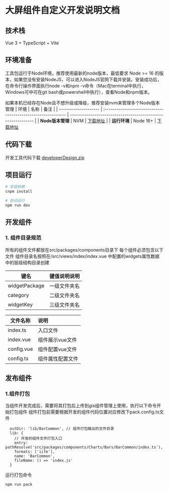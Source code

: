 # 大屏组件自定义开发说明文档

## 技术栈
Vue 3 + TypeScript + Vite

## 环境准备
工具包运行于Node环境，推荐使用最新的node版本，最低要求 Node >= 16 的版本，如果您没有安装NodeJS，可以进入NodeJS官网下载并安装。安装成功后，在命令行操作界面执行node -v和npm -v命令（Mac在terminal中执行，Windows可中可在git bash或powershell中执行），查看Node和npm版本。

如果本机已经存在Node且不想升级或降级，推荐安装nvm来管理多个Node版本管理
| 环境                 | 名称                                                     | 备注                                                         |
| -------------------- | :----------------------------------------------------------- | ------------------------------------------------------------ |
| **Node版本管理**         | NVM                                                       | [下载地址](https://github.com/coreybutler/nvm-windows/releases)           |
| **运行环境**         | Node 16+                                                     | [下载地址](http://nodejs.cn/download)

## 代码下载

开发工具代码下载 [developerDesign.zip](http://nodejs.cn/download)    

## 项目运行
```bash
# 安装依赖
cnpm install

# 启动运行
npm run dev

```
## 开发组件
### 1. 组件目录规范
所有的组件文件都放在src/packages/components目录下
每个组件必须包含以下文件
组件目录名按照在/src/views/index/index.vue 中配置的widgets属性数据中的层级结构目录创建

|  键名  | 键值说明说明  |
| --------- | :--- |
| widgetPackage | 一级文件夹名 |
| category | 二级文件夹名 |
| widgetKey | 三级文件夹名 |

|  文件名称  | 说明  |
| --------- | :--- |
|  index.ts   | 入口文件 |
|  index.vue  | 组件展示vue文件 |
|  config.vue | 组件配置vue文件 |
|  config.ts  | 组件属性配置文件 |

## 发布组件
### 1.组件打包
当组件开发完成后，需要将其打包后上传到gis组件管理上使用，执行以下命令开始打包组件
组件打包前需要根据开发的组件代码位置对应修改下pack.config.ts文件
```
  outDir: 'lib/BarCommon', // 组件打包输出的文件目录
  lib: {
    // 开发的组件文件打包入口
    entry: pathResolve('src/packages/components/Charts/Bars/BarCommon/index.ts'),
    formats: ['iife'],
    name: 'BarCommon',
    fileName: () => 'index.js'
  }
```
运行打包命令
```
npm run pack
```
